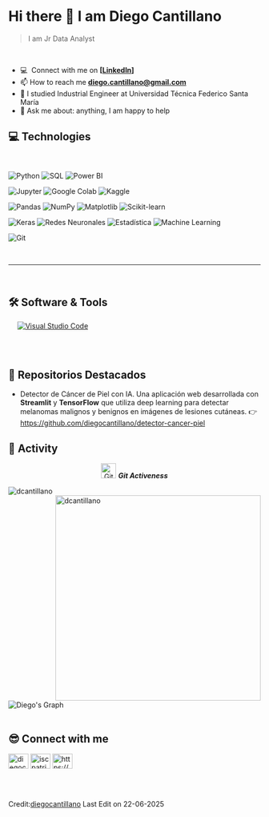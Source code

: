 ### <h1>Hi there 👋 I am Diego Cantillano</h1>

> I am Jr Data Analyst
<br />

<!--- 🌱 &nbsp;I'm currently studying for Bsc. (Hons.) in IT at University of Moratuwa-->
- :computer: &nbsp;Connect with me on **[[LinkedIn](https://www.linkedin.com/in/diegocantillano/)]**
- 📫 How to reach me **diego.cantillano@gmail.com**
- 📝 I studied Industrial Engineer at Universidad Técnica Federico Santa María
- 💬 Ask me about: anything, I am happy to help
  

## 💻 Technologies 

<div>
<Br>
 
![Python](https://img.shields.io/badge/Python-3776AB?style=for-the-badge&logo=python&logoColor=white)
![SQL](https://img.shields.io/badge/SQL-336791?style=for-the-badge&logo=postgresql&logoColor=white)
![Power BI](https://img.shields.io/badge/PowerBI-F2C811?style=for-the-badge&logo=powerbi&logoColor=black)

![Jupyter](https://img.shields.io/badge/Jupyter-F37626?style=for-the-badge&logo=jupyter&logoColor=white)
![Google Colab](https://img.shields.io/badge/Colab-F9AB00?style=for-the-badge&logo=googlecolab&logoColor=white)
![Kaggle](https://img.shields.io/badge/Kaggle-20BEFF?style=for-the-badge&logo=kaggle&logoColor=white)

![Pandas](https://img.shields.io/badge/Pandas-150458?style=for-the-badge&logo=pandas&logoColor=white)
![NumPy](https://img.shields.io/badge/NumPy-013243?style=for-the-badge&logo=numpy&logoColor=white)
![Matplotlib](https://img.shields.io/badge/Matplotlib-11557c?style=for-the-badge&logo=plotly&logoColor=white)
![Scikit-learn](https://img.shields.io/badge/Scikit--learn-F7931E?style=for-the-badge&logo=scikit-learn&logoColor=white)

![Keras](https://img.shields.io/badge/Keras-D00000?style=for-the-badge&logo=keras&logoColor=white)
![Redes Neuronales](https://img.shields.io/badge/Redes%20Neuronales-673AB7?style=for-the-badge&logo=tensorflow&logoColor=white)
![Estadística](https://img.shields.io/badge/Estadística-4CAF50?style=for-the-badge)
![Machine Learning](https://img.shields.io/badge/Machine%20Learning-009688?style=for-the-badge&logo=scikit-learn&logoColor=white)

![Git](https://img.shields.io/badge/Git-F05032?style=for-the-badge&logo=git&logoColor=white)
  

<Br>
<hr>
<Br>
</div>

 ## 🛠️ Software & Tools
 
<p>
  &emsp;
    <a href="#"><img alt="Visual Studio Code" src="https://img.shields.io/badge/Visual_Studio_Code-0078D4?style=for-the-badge&logo=visual%20studio%20code&logoColor=white"></a>
     &emsp;    
</p>


<br><br>

## 📂 Repositorios Destacados

- Detector de Cáncer de Piel con IA. Una aplicación web desarrollada con **Streamlit** y **TensorFlow** que utiliza deep learning para detectar melanomas malignos y benignos en imágenes de lesiones cutáneas.
👉 https://github.com/diegocantillano/detector-cancer-piel



## 🚥 Activity

<p align="center">
 <img src="https://media.giphy.com/media/W5eoZHPpUx9sapR0eu/giphy.gif" width="30" alt="Git"/>&nbsp;<i><b>Git Activeness</b></i>
</p>
 
<p>
 <img align="left" src="https://github-readme-stats.vercel.app/api/top-langs?username=diegocantillano&langs_count=8&show_icons=true&locale=en&layout=compact&theme=chartreuse-dark" alt="dcantillano" />
</p>
<p>&nbsp;<img align="right" src="https://github-readme-stats.vercel.app/api?username=dcantillano&show_icons=true&locale=en&theme=chartreuse-dark" alt="dcantillano" width="410"/>
</p>

<br><br><br><br><br><br><br><br>

![Diego's Graph](https://github-readme-activity-graph.vercel.app/graph?username=dcantillano&custom_title=Diego's%20GitHub%20Activity%20Graph&bg_color=0D1117&color=7F3FBF&line=7F3FBF&point=7F3FBF&area_color=FFFFFF&title_color=FFFFFF&area=true)
<br><br>


## 😎 Connect with me
  
<a href="https://www.linkedin.com/in/diegocantillano/" target="blank"><img align="center" src="https://www.svgrepo.com/show/448234/linkedin.svg" alt="diegocantillano" height="30" width="40" /></a>
<a href="mailTo:diego.cantillanoo@gmail.com" target="blank"> <img align="center" src="https://www.svgrepo.com/show/349378/gmail.svg" alt="iscpatricio" height="30" width="40" /></a>
<a href="https://github.com/diegocantillano" target="blank"> <img align="center" alt="https://github.com/iscpatricio92" src="https://www.svgrepo.com/show/512317/github-142.svg" height="30" width="40" /></a>
</p>
<br>

<br>

Credit:[diegocantillano](https://github.com/diegocantillano) Last Edit on 22-06-2025
